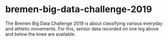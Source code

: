 # bremen-big-data-challenge-2019
The Bremen Big Data Challenge 2019 is about classifying various everyday and athletic movements. For this, sensor data recorded on one leg above and below the knee are available. 
